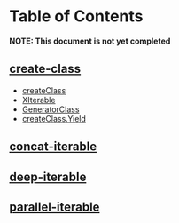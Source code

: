 
# Table of Contents

**NOTE: This document is not yet completed**

## [create-class](./create-class)
 - [createClass](./create-class/readme.md)
 - [XIterable](./x-iterable.md)
 - [GeneratorClass](./create-class/generator-class.md)
 - [createClass.Yield](./create-class/create-class-yield.md)

## [concat-iterable](./concat-iterable)

## [deep-iterable](./deep-iterable)

## [parallel-iterable](./parallel-iterable)
